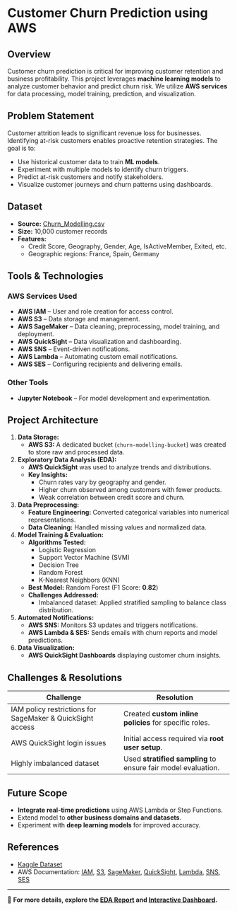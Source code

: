 # Customer Churn Prediction using AWS  

## Overview  
Customer churn prediction is critical for improving customer retention and business profitability. This project leverages **machine learning models** to analyze customer behavior and predict churn risk. We utilize **AWS services** for data processing, model training, prediction, and visualization.  

## Problem Statement  
Customer attrition leads to significant revenue loss for businesses. Identifying at-risk customers enables proactive retention strategies. The goal is to:  
- Use historical customer data to train **ML models**.  
- Experiment with multiple models to identify churn triggers.  
- Predict at-risk customers and notify stakeholders.  
- Visualize customer journeys and churn patterns using dashboards.  

## Dataset  
- **Source:** [Churn_Modelling.csv](https://www.kaggle.com/datasets/shrutimechlearn/churn-modelling)  
- **Size:** 10,000 customer records  
- **Features:**  
  - Credit Score, Geography, Gender, Age, IsActiveMember, Exited, etc.  
  - Geographic regions: France, Spain, Germany  

## Tools & Technologies  
### **AWS Services Used**  
- **AWS IAM** – User and role creation for access control.  
- **AWS S3** – Data storage and management.  
- **AWS SageMaker** – Data cleaning, preprocessing, model training, and deployment.  
- **AWS QuickSight** – Data visualization and dashboarding.  
- **AWS SNS** – Event-driven notifications.  
- **AWS Lambda** – Automating custom email notifications.  
- **AWS SES** – Configuring recipients and delivering emails.  

### **Other Tools**  
- **Jupyter Notebook** – For model development and experimentation.  

## Project Architecture  
1. **Data Storage:**  
   - **AWS S3:** A dedicated bucket (`churn-modelling-bucket`) was created to store raw and processed data.  
2. **Exploratory Data Analysis (EDA):**  
   - **AWS QuickSight** was used to analyze trends and distributions.  
   - **Key Insights:**  
     - Churn rates vary by geography and gender.  
     - Higher churn observed among customers with fewer products.  
     - Weak correlation between credit score and churn.  
3. **Data Preprocessing:**  
   - **Feature Engineering:** Converted categorical variables into numerical representations.  
   - **Data Cleaning:** Handled missing values and normalized data.  
4. **Model Training & Evaluation:**  
   - **Algorithms Tested:**  
     - Logistic Regression  
     - Support Vector Machine (SVM)  
     - Decision Tree  
     - Random Forest  
     - K-Nearest Neighbors (KNN)  
   - **Best Model:** Random Forest (F1 Score: **0.82**)  
   - **Challenges Addressed:**  
     - Imbalanced dataset: Applied stratified sampling to balance class distribution.  
5. **Automated Notifications:**  
   - **AWS SNS:** Monitors S3 updates and triggers notifications.  
   - **AWS Lambda & SES:** Sends emails with churn reports and model predictions.  
6. **Data Visualization:**  
   - **AWS QuickSight Dashboards** displaying customer churn insights.  

## Challenges & Resolutions  
| **Challenge** | **Resolution** |  
|--------------|--------------|  
| IAM policy restrictions for SageMaker & QuickSight access | Created **custom inline policies** for specific roles. |  
| AWS QuickSight login issues | Initial access required via **root user setup**. |  
| Highly imbalanced dataset | Used **stratified sampling** to ensure fair model evaluation. |  

## Future Scope  
- **Integrate real-time predictions** using AWS Lambda or Step Functions.  
- Extend model to **other business domains and datasets**.  
- Experiment with **deep learning models** for improved accuracy.   

## References  
- [Kaggle Dataset](https://www.kaggle.com/datasets/shrutimechlearn/churn-modelling)  
- AWS Documentation: [IAM](https://aws.amazon.com/iam/), [S3](https://aws.amazon.com/s3/), [SageMaker](https://aws.amazon.com/sagemaker/), [QuickSight](https://aws.amazon.com/quicksight/), [Lambda](https://aws.amazon.com/lambda/), [SNS](https://aws.amazon.com/sns/), [SES](https://aws.amazon.com/ses/)  

---

🚀 **For more details, explore the [EDA Report](Exploratory_Data_Analysis.pdf) and [Interactive Dashboard](Interactive_Dashboard.pdf).**  
